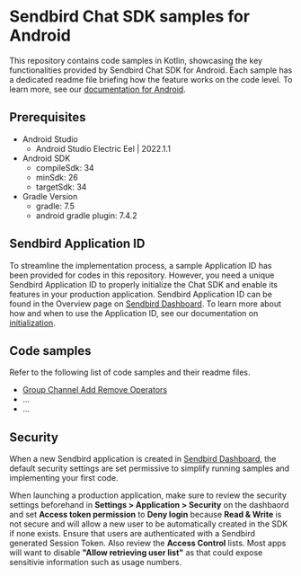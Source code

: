 # Sendbird Chat SDK samples for Android

This repository contains code samples in Kotlin, showcasing the key functionalities provided by Sendbird Chat SDK for Android. Each sample has a dedicated readme file briefing how the feature works on the code level. To learn more, see our [documentation for Android](https://sendbird.com/docs/chat/v4/android/overview).

## Prerequisites

+ Android Studio
  + Android Studio Electric Eel | 2022.1.1
+ Android SDK
    + compileSdk: 34
    + minSdk: 26
    + targetSdk: 34
+ Gradle Version
    + gradle: 7.5
    + android gradle plugin: 7.4.2

## Sendbird Application ID

To streamline the implementation process, a sample Application ID has been provided for codes in this repository. However, you need a unique Sendbird Application ID to properly initialize the Chat SDK and enable its features in your production application. Sendbird Application ID can be found in the Overview page on [Sendbird Dashboard](https://dashbaord.sendbird.com). To learn more about how and when to use the Application ID, see our documentation on [initialization](https://sendbird.com/docs/chat/v4/android/getting-started/send-first-message#2-get-started-3-step-3-initialize-the-chat-sdk).

## Code samples

Refer to the following list of code samples and their readme files.

- [Group Channel Add Remove Operators](./groupchannel-add-remove-operators/README.md)
- ...
- ...

## Security

When a new Sendbird application is created in [Sendbird Dashboard](https://dashbaord.sendbird.com), the default security settings are set permissive to simplify running samples and implementing your first code.

When launching a production application, make sure to review the security settings beforehand in **Settings > Application > Security** on the dashbaord and set **Access token permission** to **Deny login** because **Read & Write** is not secure and will allow a new user to be automatically created in the SDK if none exists. Ensure that users are authenticated with a Sendbird generated Session Token. Also review the **Access Control** lists. Most apps will want to disable **"Allow retrieving user list"** as that could expose sensitivie information such as usage numbers.
